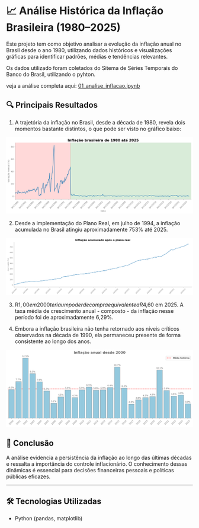 # 📈 Análise Histórica da Inflação Brasileira (1980–2025)

Este projeto tem como objetivo analisar a evolução da inflação anual no Brasil desde o ano 1980, utilizando dados históricos e visualizações gráficas para identificar padrões, médias e tendências relevantes.

Os dados utilizado foram coletados do Sitema de Séries Temporais do Banco do Brasil, utilizando o pyhton.

veja a análise completa aqui: [01_analise_inflacao.ipynb](https://nbviewer.org/github/MarcianoFerreira/analises-macroeconomicas/blob/main/01_analise_inflacao.ipynb)

## 🔍 Principais Resultados
1. A trajetória da inflação no Brasil, desde a década de 1980, revela dois momentos bastante distintos, o que pode ser visto no gráfico baixo:

![Inflação mensal entre 1980 a 1990](imagens/Grafico_02.png)

2. Desde a implementação do Plano Real, em julho de 1994, a inflação acumulada no Brasil atingiu aproximadamente 753% até 2025.

![Inflação mensal acumualada desde 1994](imagens/Grafico_04.png)

3. R$1,00 em 2000 teria um poder de compra equivalente a R$4,60 em 2025.  A taxa média de crescimento anual - composto - da inflação nesse período foi de aproximadamente 6,29%.

4. Embora a inflação brasileira não tenha retornado aos níveis críticos observados na década de 1990, ela permaneceu presente de forma consistente ao longo dos anos.

![Inflação anual](imagens/Grafico_06.png)

## 📌 Conclusão

A análise evidencia a persistência da inflação ao longo das últimas décadas e ressalta a importância do controle inflacionário. O conhecimento dessas dinâmicas é essencial para decisões financeiras pessoais e políticas públicas eficazes.

---

## 🛠️ Tecnologias Utilizadas

- Python (pandas, matplotlib)
